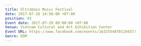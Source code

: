 ```yaml
---
title: Ultrabass Music Festival
date: 2017-07-26 14:50:00 +07:00
position: 43
Event date: 2017-07-29 00:00:00 +07:00
Venue: Vietnam Cultural and Art Exhibition Center
Event URL: https://www.facebook.com/events/1632554870119437/
Genre: EDM
---
```


